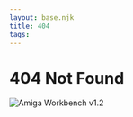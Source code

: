 ```yaml
---
layout: base.njk
title: 404
tags: 
---
```


# 404 Not Found

![Amiga Workbench v1.2](/assets/images/amiga-workbench.gif)